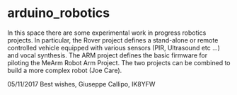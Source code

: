 
# arduino_robotics


In this space there are some experimental work in progress robotics projects. 
In particular, the Rover project defines a stand-alone or remote controlled vehicle
equipped with various sensors (PIR, Ultrasound etc ...) and vocal synthesis.
The ARM project defines the basic firmware for piloting the MeArm Robot Arm Project. 
The two projects can be combined to build a more complex robot (Joe Care).

05/11/2017 
Best wishes, Giuseppe Callipo, IK8YFW 
